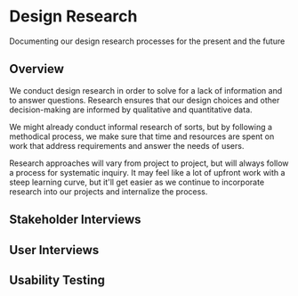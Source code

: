 # Design Research

Documenting our design research processes for the present and the future

## Overview
We conduct design research in order to solve for a lack of information and to answer questions. Research ensures that our design choices and other decision-making are informed by qualitative and quantitative data.

We might already conduct informal research of sorts, but by following a methodical process, we make sure that time and resources are spent on work that address requirements and answer the needs of users.

Research approaches will vary from project to project, but will always follow a process for systematic inquiry. It may feel like a lot of upfront work with a steep learning curve, but it'll get easier as we continue to incorporate research into our projects and internalize the process.

## Stakeholder Interviews

## User Interviews

## Usability Testing
